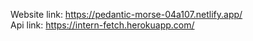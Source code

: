 Website link:  https://pedantic-morse-04a107.netlify.app/                
Api link:  https://intern-fetch.herokuapp.com/
